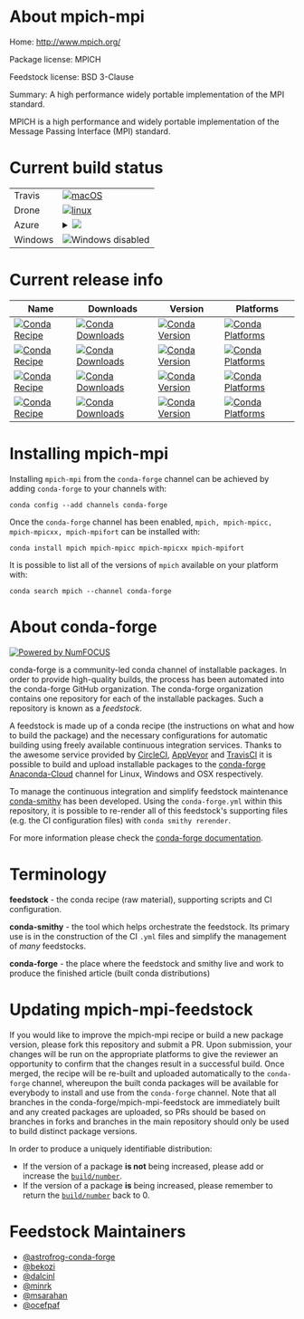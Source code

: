 About mpich-mpi
===============

Home: http://www.mpich.org/

Package license: MPICH

Feedstock license: BSD 3-Clause

Summary: A high performance widely portable implementation of the MPI standard.

MPICH is a high performance and widely portable implementation of the
Message Passing Interface (MPI) standard.


Current build status
====================


<table><tr>
    <td>Travis</td>
    <td>
      <a href="https://travis-ci.org/conda-forge/mpich-feedstock">
        <img alt="macOS" src="https://img.shields.io/travis/conda-forge/mpich-feedstock/master.svg?label=macOS">
      </a>
    </td>
  </tr><tr>
    <td>Drone</td>
    <td>
      <a href="https://cloud.drone.io/conda-forge/mpich-feedstock">
        <img alt="linux" src="https://img.shields.io/drone/build/conda-forge/master.svg?label=Linux">
      </a>
    </td>
  </tr>
    
  <tr>
    <td>Azure</td>
    <td>
      <details>
        <summary>
          <a href="https://dev.azure.com/conda-forge/feedstock-builds/_build/latest?definitionId=645&branchName=master">
            <img src="https://dev.azure.com/conda-forge/feedstock-builds/_apis/build/status/mpich-feedstock?branchName=master">
          </a>
        </summary>
        <table>
          <thead><tr><th>Variant</th><th>Status</th></tr></thead>
          <tbody><tr>
              <td>linux</td>
              <td>
                <a href="https://dev.azure.com/conda-forge/feedstock-builds/_build/latest?definitionId=645&branchName=master">
                  <img src="https://dev.azure.com/conda-forge/feedstock-builds/_apis/build/status/mpich-feedstock?branchName=master&jobName=linux&configuration=linux_" alt="variant">
                </a>
              </td>
            </tr><tr>
              <td>linux_aarch64</td>
              <td>
                <a href="https://dev.azure.com/conda-forge/feedstock-builds/_build/latest?definitionId=645&branchName=master">
                  <img src="https://dev.azure.com/conda-forge/feedstock-builds/_apis/build/status/mpich-feedstock?branchName=master&jobName=linux&configuration=linux_aarch64_" alt="variant">
                </a>
              </td>
            </tr><tr>
              <td>linux_ppc64le</td>
              <td>
                <a href="https://dev.azure.com/conda-forge/feedstock-builds/_build/latest?definitionId=645&branchName=master">
                  <img src="https://dev.azure.com/conda-forge/feedstock-builds/_apis/build/status/mpich-feedstock?branchName=master&jobName=linux&configuration=linux_ppc64le_" alt="variant">
                </a>
              </td>
            </tr><tr>
              <td>osx</td>
              <td>
                <a href="https://dev.azure.com/conda-forge/feedstock-builds/_build/latest?definitionId=645&branchName=master">
                  <img src="https://dev.azure.com/conda-forge/feedstock-builds/_apis/build/status/mpich-feedstock?branchName=master&jobName=osx&configuration=osx_" alt="variant">
                </a>
              </td>
            </tr>
          </tbody>
        </table>
      </details>
    </td>
  </tr>
  <tr>
    <td>Windows</td>
    <td>
      <img src="https://img.shields.io/badge/Windows-disabled-lightgrey.svg" alt="Windows disabled">
    </td>
  </tr>
</table>

Current release info
====================

| Name | Downloads | Version | Platforms |
| --- | --- | --- | --- |
| [![Conda Recipe](https://img.shields.io/badge/recipe-mpich-green.svg)](https://anaconda.org/conda-forge/mpich) | [![Conda Downloads](https://img.shields.io/conda/dn/conda-forge/mpich.svg)](https://anaconda.org/conda-forge/mpich) | [![Conda Version](https://img.shields.io/conda/vn/conda-forge/mpich.svg)](https://anaconda.org/conda-forge/mpich) | [![Conda Platforms](https://img.shields.io/conda/pn/conda-forge/mpich.svg)](https://anaconda.org/conda-forge/mpich) |
| [![Conda Recipe](https://img.shields.io/badge/recipe-mpich--mpicc-green.svg)](https://anaconda.org/conda-forge/mpich-mpicc) | [![Conda Downloads](https://img.shields.io/conda/dn/conda-forge/mpich-mpicc.svg)](https://anaconda.org/conda-forge/mpich-mpicc) | [![Conda Version](https://img.shields.io/conda/vn/conda-forge/mpich-mpicc.svg)](https://anaconda.org/conda-forge/mpich-mpicc) | [![Conda Platforms](https://img.shields.io/conda/pn/conda-forge/mpich-mpicc.svg)](https://anaconda.org/conda-forge/mpich-mpicc) |
| [![Conda Recipe](https://img.shields.io/badge/recipe-mpich--mpicxx-green.svg)](https://anaconda.org/conda-forge/mpich-mpicxx) | [![Conda Downloads](https://img.shields.io/conda/dn/conda-forge/mpich-mpicxx.svg)](https://anaconda.org/conda-forge/mpich-mpicxx) | [![Conda Version](https://img.shields.io/conda/vn/conda-forge/mpich-mpicxx.svg)](https://anaconda.org/conda-forge/mpich-mpicxx) | [![Conda Platforms](https://img.shields.io/conda/pn/conda-forge/mpich-mpicxx.svg)](https://anaconda.org/conda-forge/mpich-mpicxx) |
| [![Conda Recipe](https://img.shields.io/badge/recipe-mpich--mpifort-green.svg)](https://anaconda.org/conda-forge/mpich-mpifort) | [![Conda Downloads](https://img.shields.io/conda/dn/conda-forge/mpich-mpifort.svg)](https://anaconda.org/conda-forge/mpich-mpifort) | [![Conda Version](https://img.shields.io/conda/vn/conda-forge/mpich-mpifort.svg)](https://anaconda.org/conda-forge/mpich-mpifort) | [![Conda Platforms](https://img.shields.io/conda/pn/conda-forge/mpich-mpifort.svg)](https://anaconda.org/conda-forge/mpich-mpifort) |

Installing mpich-mpi
====================

Installing `mpich-mpi` from the `conda-forge` channel can be achieved by adding `conda-forge` to your channels with:

```
conda config --add channels conda-forge
```

Once the `conda-forge` channel has been enabled, `mpich, mpich-mpicc, mpich-mpicxx, mpich-mpifort` can be installed with:

```
conda install mpich mpich-mpicc mpich-mpicxx mpich-mpifort
```

It is possible to list all of the versions of `mpich` available on your platform with:

```
conda search mpich --channel conda-forge
```


About conda-forge
=================

[![Powered by NumFOCUS](https://img.shields.io/badge/powered%20by-NumFOCUS-orange.svg?style=flat&colorA=E1523D&colorB=007D8A)](http://numfocus.org)

conda-forge is a community-led conda channel of installable packages.
In order to provide high-quality builds, the process has been automated into the
conda-forge GitHub organization. The conda-forge organization contains one repository
for each of the installable packages. Such a repository is known as a *feedstock*.

A feedstock is made up of a conda recipe (the instructions on what and how to build
the package) and the necessary configurations for automatic building using freely
available continuous integration services. Thanks to the awesome service provided by
[CircleCI](https://circleci.com/), [AppVeyor](https://www.appveyor.com/)
and [TravisCI](https://travis-ci.org/) it is possible to build and upload installable
packages to the [conda-forge](https://anaconda.org/conda-forge)
[Anaconda-Cloud](https://anaconda.org/) channel for Linux, Windows and OSX respectively.

To manage the continuous integration and simplify feedstock maintenance
[conda-smithy](https://github.com/conda-forge/conda-smithy) has been developed.
Using the ``conda-forge.yml`` within this repository, it is possible to re-render all of
this feedstock's supporting files (e.g. the CI configuration files) with ``conda smithy rerender``.

For more information please check the [conda-forge documentation](https://conda-forge.org/docs/).

Terminology
===========

**feedstock** - the conda recipe (raw material), supporting scripts and CI configuration.

**conda-smithy** - the tool which helps orchestrate the feedstock.
                   Its primary use is in the construction of the CI ``.yml`` files
                   and simplify the management of *many* feedstocks.

**conda-forge** - the place where the feedstock and smithy live and work to
                  produce the finished article (built conda distributions)


Updating mpich-mpi-feedstock
============================

If you would like to improve the mpich-mpi recipe or build a new
package version, please fork this repository and submit a PR. Upon submission,
your changes will be run on the appropriate platforms to give the reviewer an
opportunity to confirm that the changes result in a successful build. Once
merged, the recipe will be re-built and uploaded automatically to the
`conda-forge` channel, whereupon the built conda packages will be available for
everybody to install and use from the `conda-forge` channel.
Note that all branches in the conda-forge/mpich-mpi-feedstock are
immediately built and any created packages are uploaded, so PRs should be based
on branches in forks and branches in the main repository should only be used to
build distinct package versions.

In order to produce a uniquely identifiable distribution:
 * If the version of a package **is not** being increased, please add or increase
   the [``build/number``](https://conda.io/docs/user-guide/tasks/build-packages/define-metadata.html#build-number-and-string).
 * If the version of a package **is** being increased, please remember to return
   the [``build/number``](https://conda.io/docs/user-guide/tasks/build-packages/define-metadata.html#build-number-and-string)
   back to 0.

Feedstock Maintainers
=====================

* [@astrofrog-conda-forge](https://github.com/astrofrog-conda-forge/)
* [@bekozi](https://github.com/bekozi/)
* [@dalcinl](https://github.com/dalcinl/)
* [@minrk](https://github.com/minrk/)
* [@msarahan](https://github.com/msarahan/)
* [@ocefpaf](https://github.com/ocefpaf/)

